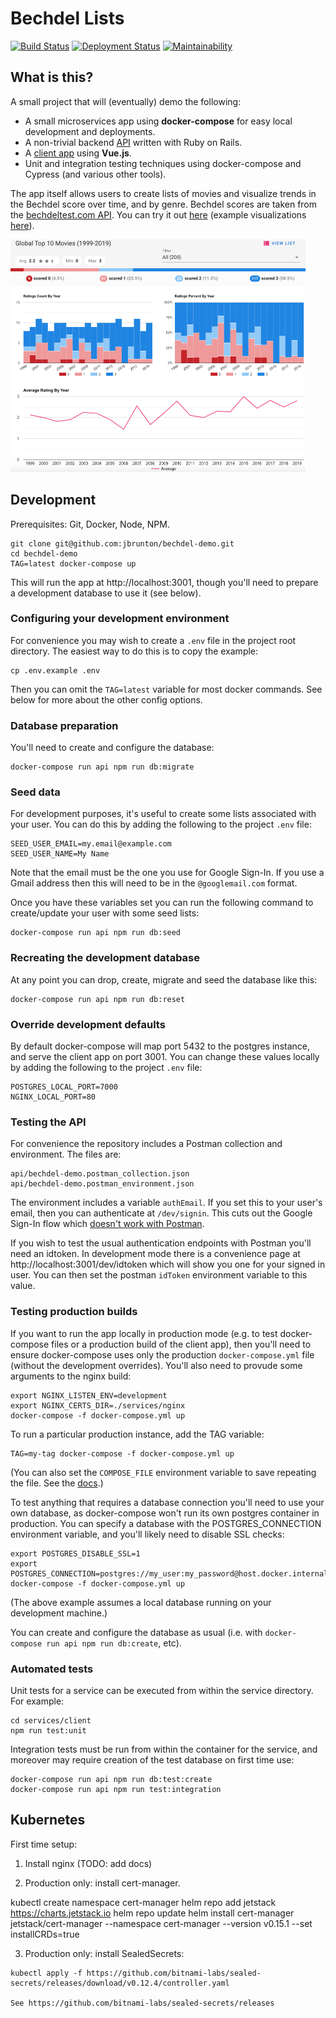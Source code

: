 # Bechdel Lists

[![Build Status](https://github.com/jbrunton/bechdel-demo/workflows/ci-build/badge.svg?branch=master)](https://github.com/jbrunton/bechdel-demo/actions?query=branch%3Amaster+workflow%3Aci-build)
[![Deployment Status](https://github.com/jbrunton/bechdel-demo/workflows/ci-deploy/badge.svg)](https://github.com/jbrunton/bechdel-demo/actions?workflow%3Aci-deploy)
[![Maintainability](https://api.codeclimate.com/v1/badges/88c63816d9055f3c1ac6/maintainability)](https://codeclimate.com/github/jbrunton/bechdel-demo/maintainability)

## What is this?

A small project that will (eventually) demo the following:

* A small microservices app using <b>docker-compose</b> for easy local development and deployments.
* A non-trivial backend [API](https://github.com/jbrunton/bechdel-demo/tree/master/api) written with Ruby on Rails.
* A [client app](https://github.com/jbrunton/bechdel-demo/tree/master/client) using <b>Vue.js</b>.
* Unit and integration testing techniques using docker-compose and Cypress (and various other tools).

The app itself allows users to create lists of movies and visualize trends in the Bechdel score over time, and by genre. Bechdel scores are taken from the [bechdeltest.com API](https://bechdeltest.com/api/v1/doc). You can try it out [here](http://bechdel-lists.jbrunton.com/) (example visualizations [here](https://bechdel-lists.jbrunton.com/browse/lists/1/charts)).

<a href="https://github.com/jbrunton/bechdel-demo/blob/master/bechdel-lists-screenshot.png">
    <img src="https://raw.githubusercontent.com/jbrunton/bechdel-demo/master/bechdel-lists-screenshot.png" width="472" height="372">
</a>

## Development

Prerequisites: Git, Docker, Node, NPM.

    git clone git@github.com:jbrunton/bechdel-demo.git
    cd bechdel-demo
    TAG=latest docker-compose up

This will run the app at http://localhost:3001, though you'll need to prepare a development database to use it (see below).

### Configuring your development environment

For convenience you may wish to create a `.env` file in the project root directory. The easiest way to do this is to copy the example:

    cp .env.example .env

Then you can omit the `TAG=latest` variable for most docker commands. See below for more about the other config options.

### Database preparation

You'll need to create and configure the database:

    docker-compose run api npm run db:migrate

### Seed data

For development purposes, it's useful to create some lists associated with your user. You can do this by adding the following to the project `.env` file:

    SEED_USER_EMAIL=my.email@example.com
    SEED_USER_NAME=My Name

Note that the email must be the one you use for Google Sign-In. If you use a Gmail address then this will need to be in the `@googlemail.com` format.

Once you have these variables set you can run the following command to create/update your user with some seed lists:

    docker-compose run api npm run db:seed

### Recreating the development database

At any point you can drop, create, migrate and seed the database like this:

    docker-compose run api npm run db:reset

### Override development defaults

By default docker-compose will map port 5432 to the postgres instance, and serve the client app on port 3001. You can change these values locally by adding the following to the project `.env` file:

    POSTGRES_LOCAL_PORT=7000
    NGINX_LOCAL_PORT=80

### Testing the API

For convenience the repository includes a Postman collection and environment. The files are:

    api/bechdel-demo.postman_collection.json
    api/bechdel-demo.postman_environment.json

The environment includes a variable `authEmail`. If you set this to your user's email, then you can authenticate at `/dev/signin`. This cuts out the Google Sign-In flow which [doesn't work with Postman](https://github.com/postmanlabs/postman-app-support/issues/7700).

If you wish to test the usual authentication endpoints with Postman you'll need an idtoken. In development mode there is a convenience page at http://localhost:3001/dev/idtoken which will show you one for your signed in user. You can then set the postman `idToken` environment variable to this value.

### Testing production builds

If you want to run the app locally in production mode (e.g. to test docker-compose files or a production build of the client app), then you'll need to ensure docker-compose uses only the production `docker-compose.yml` file (without the development overrides). You'll also need to provude some arguments to the nginx build:

    export NGINX_LISTEN_ENV=development
    export NGINX_CERTS_DIR=./services/nginx
    docker-compose -f docker-compose.yml up

To run a particular production instance, add the TAG variable:

    TAG=my-tag docker-compose -f docker-compose.yml up

(You can also set the `COMPOSE_FILE` environment variable to save repeating the file. See the [docs](https://docs.docker.com/compose/reference/envvars/#compose_file).)

To test anything that requires a database connection you'll need to use your own database, as docker-compose won't run its own postgres container in production. You can specify a database with the POSTGRES_CONNECTION environment variable, and you'll likely need to disable SSL checks:

    export POSTGRES_DISABLE_SSL=1
    export POSTGRES_CONNECTION=postgres://my_user:my_password@host.docker.internal:5432/my_test_db
    docker-compose -f docker-compose.yml up

(The above example assumes a local database running on your development machine.)

You can create and configure the database as usual (i.e. with `docker-compose run api npm run db:create`, etc).

### Automated tests

Unit tests for a service can be executed from within the service directory. For example:

    cd services/client
    npm run test:unit

Integration tests must be run from within the container for the service, and moreover may require creation of the test database on first time use:

    docker-compose run api npm run db:test:create
    docker-compose run api npm run test:integration

## Kubernetes

First time setup:

  1. Install nginx (TODO: add docs)

  2. Production only: install cert-manager.


kubectl create namespace cert-manager
helm repo add jetstack https://charts.jetstack.io
helm repo update
helm install cert-manager jetstack/cert-manager --namespace cert-manager --version v0.15.1 --set installCRDs=true

  3. Production only: install SealedSecrets:

    kubectl apply -f https://github.com/bitnami-labs/sealed-secrets/releases/download/v0.12.4/controller.yaml

    See https://github.com/bitnami-labs/sealed-secrets/releases

    